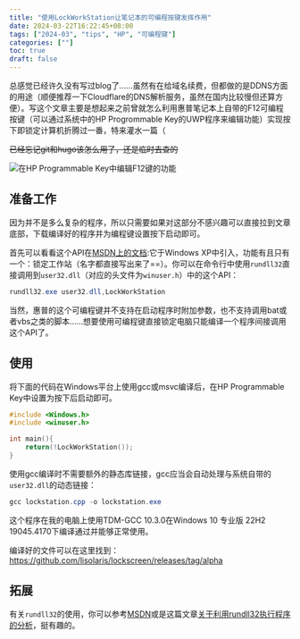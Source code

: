 ```yaml
---
title: "使用LockWorkStation让笔记本的可编程按键发挥作用"
date: 2024-03-22T16:22:45+08:00
tags: ["2024-03", "tips", "HP", "可编程键"]
categories: [""]
toc: true
draft: false
---
```


总感觉已经许久没有写过blog了……虽然有在给域名续费，但都做的是DDNS方面的用途（顺便推荐一下Cloudflare的DNS解析服务，虽然在国内比较慢但还算方便）。写这个文章主要是想起来之前曾就怎么利用惠普笔记本上自带的F12可编程按键（可以通过系统中的HP Progrommable Key的UWP程序来编辑功能）实现按下即锁定计算机折腾过一番，特来灌水一篇（

~~已经忘记git和hugo该怎么用了，还是临时去查的~~

![在HP Programmable Key中编辑F12键的功能](https://s3.bmp.ovh/imgs/2024/03/22/f455559c421b87f7.png)

## 准备工作

因为并不是多么复杂的程序，所以只需要如果对这部分不感兴趣可以直接拉到文章底部，下载编译好的程序并为编程键设置按下启动即可。

首先可以看看这个API在[MSDN上的文档](https://learn.microsoft.com/en-us/windows/win32/api/winuser/nf-winuser-lockworkstation):它于Windows XP中引入，功能有且只有一个：锁定工作站（名字都直接写出来了==）。你可以在命令行中使用`rundll32`直接调用到`user32.dll`（对应的头文件为`winuser.h`）中的这个API：

```powershell
rundll32.exe user32.dll,LockWorkStation
```

当然，惠普的这个可编程键并不支持在启动程序时附加参数，也不支持调用bat或者vbs之类的脚本……想要使用可编程键直接锁定电脑只能编译一个程序间接调用这个API了。

## 使用

将下面的代码在Windows平台上使用gcc或msvc编译后，在HP Programmable Key中设置为按下后启动即可。

```C++
#include <Windows.h>
#include <winuser.h>

int main(){
    return(!LockWorkStation());
}
```

使用gcc编译时不需要额外的静态库链接，gcc应当会自动处理与系统自带的`user32.dll`的动态链接：

```powershell
gcc lockstation.cpp -o lockstation.exe
```

这个程序在我的电脑上使用TDM-GCC 10.3.0在Windows 10 专业版 22H2 19045.4170下编译通过并能够正常使用。

编译好的文件可以在这里找到：<https://github.com/lisolaris/lockscreen/releases/tag/alpha>

## 拓展

有关`rundll32`的使用，你可以参考[MSDN](https://learn.microsoft.com/zh-cn/windows-server/administration/windows-commands/rundll32)或是这篇文章[关于利用rundll32执行程序的分析](https://3gstudent.github.io/%E5%85%B3%E4%BA%8E%E5%88%A9%E7%94%A8rundll32%E6%89%A7%E8%A1%8C%E7%A8%8B%E5%BA%8F%E7%9A%84%E5%88%86%E6%9E%90)，挺有趣的。

